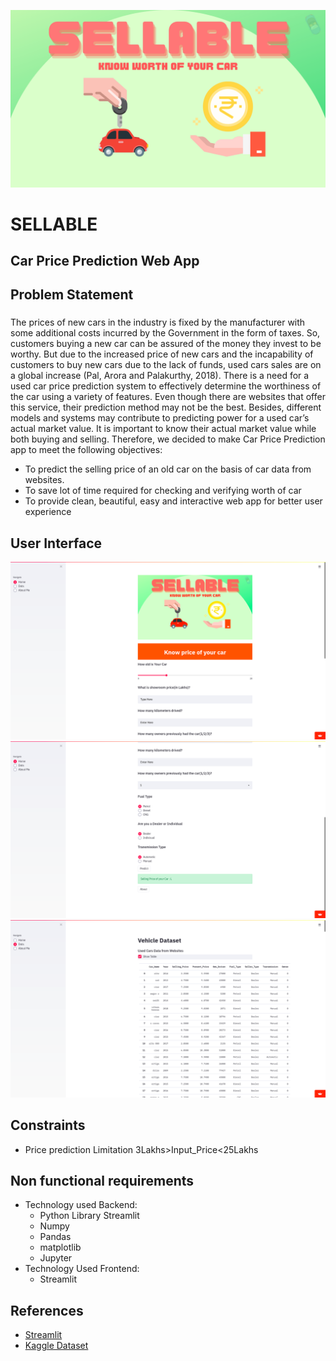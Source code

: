 ![alt text](https://github.com/swarajspatil158/sellable-car/blob/main/Sellable-App.png?raw=true)
# SELLABLE
## Car Price Prediction Web App
## Problem Statement
### 
The prices of new cars in the industry is fixed by the manufacturer with some additional costs incurred
by the Government in the form of taxes. So, customers buying a new car can be assured of the money
they invest to be worthy. But due to the increased price of new cars and the incapability of customers to
buy new cars due to the lack of funds, used cars sales are on a global increase (Pal, Arora and Palakurthy,
2018). There is a need for a used car price prediction system to effectively determine the worthiness of
the car using a variety of features. Even though there are websites that offer this service, their prediction
method may not be the best. Besides, different models and systems may contribute to predicting power
for a used car’s actual market value. It is important to know their actual market value while both buying
and selling.
Therefore, we decided to make Car Price Prediction app to meet the following objectives:
- To predict the selling price of an old car on the basis of car data from websites.
- To save lot of time required for checking and verifying worth of car
- To provide clean, beautiful, easy and interactive web app for better user experience

## User Interface
![alt text](https://github.com/swarajspatil158/sellable-car/blob/main/UI-1.png?raw=true)
![alt text](https://github.com/swarajspatil158/sellable-car/blob/main/UI-2.png?raw=true)
![alt text](https://github.com/swarajspatil158/sellable-car/blob/main/UI-3.png?raw=true)

## Constraints
- Price prediction Limitation 3Lakhs>Input_Price<25Lakhs
## Non functional requirements
- Technology used Backend: 
    - Python Library Streamlit
    - Numpy
    - Pandas
    - matplotlib
    - Jupyter
- Technology Used Frontend: 
    - Streamlit
## References
- [Streamlit](https://streamlit.io/)
- [Kaggle Dataset](https://www.kaggle.com/nehalbirla/vehicle-dataset-from-cardekho)
